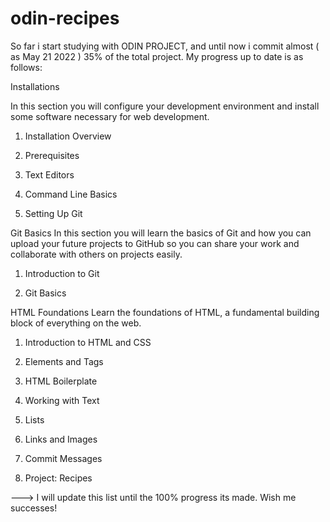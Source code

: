 # odin-recipes

So far i start studying with ODIN PROJECT, and until now i commit almost ( as May 21 2022 ) 35% 
of the total project.
My progress up to date is as follows:

Installations

In this section you will configure your development environment and install some software necessary for web development.

1. Installation Overview

2. Prerequisites

3. Text Editors

4. Command Line Basics

5. Setting Up Git

Git Basics
In this section you will learn the basics of Git and how you can upload your future projects to GitHub so you can share your work and collaborate with others on projects easily.

1. Introduction to Git

2. Git Basics

HTML Foundations
Learn the foundations of HTML, a fundamental building block of everything on the web.

1. Introduction to HTML and CSS

2. Elements and Tags

3. HTML Boilerplate

4. Working with Text

5. Lists

6. Links and Images

7. Commit Messages

8. Project: Recipes

---> I will update this list until the 100% progress its made. Wish me successes!  

